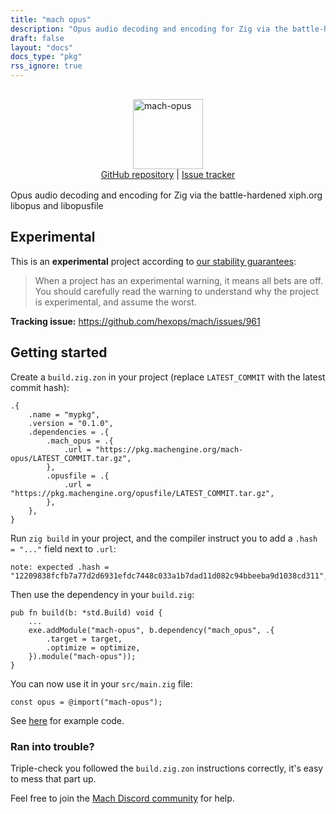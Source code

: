```yaml
---
title: "mach opus"
description: "Opus audio decoding and encoding for Zig via the battle-hardened xiph.org libopus"
draft: false
layout: "docs"
docs_type: "pkg"
rss_ignore: true
---
```


<div style="display: flex; flex-direction: column; justify-content: space-between; align-items: center; margin-bottom: 1rem;">
    <picture>
        <source media="(prefers-color-scheme: dark)" srcset="/assets/mach/opus-full-dark.svg">
        <img alt="mach-opus" src="/assets/mach/opus-full-light.svg" style="height: 7rem; margin-top: 1rem;">
    </picture>
    <span>
        <a href="https://github.com/hexops/mach-opus">GitHub repository</a> | <a href="https://github.com/hexops/mach/issues?q=is%3Aissue+is%3Aopen+label%3Aopus">Issue tracker</a>
    </span>
</div>

Opus audio decoding and encoding for Zig via the battle-hardened xiph.org libopus and libopusfile

## Experimental

This is an **experimental** project according to [our stability guarantees](../../about/stability):

> When a project has an experimental warning, it means all bets are off. You should carefully read the warning to understand why the project is experimental, and assume the worst.

**Tracking issue:** https://github.com/hexops/mach/issues/961

## Getting started

Create a `build.zig.zon` in your project (replace `LATEST_COMMIT` with the latest commit hash):

```zig
.{
    .name = "mypkg",
    .version = "0.1.0",
    .dependencies = .{
        .mach_opus = .{
            .url = "https://pkg.machengine.org/mach-opus/LATEST_COMMIT.tar.gz",
        },
        .opusfile = .{
            .url = "https://pkg.machengine.org/opusfile/LATEST_COMMIT.tar.gz",
        },
    },
}
```

Run `zig build` in your project, and the compiler instruct you to add a `.hash = "..."` field next to `.url`:

```
note: expected .hash = "12209838fcfb7a77d2d6931efdc7448c033a1b7dad11d082c94bbeeba9d1038cd311",
```

Then use the dependency in your `build.zig`:

```zig
pub fn build(b: *std.Build) void {
    ...
    exe.addModule("mach-opus", b.dependency("mach_opus", .{
        .target = target,
        .optimize = optimize,
    }).module("mach-opus"));
}
```

You can now use it in your `src/main.zig` file:

```zig
const opus = @import("mach-opus");
```

See [here](https://github.com/hexops/mach-opus/tree/main/examples) for example code.

### Ran into trouble?

Triple-check you followed the `build.zig.zon` instructions correctly, it's easy to mess that part up.

Feel free to join the [Mach Discord community](../../discord) for help.
